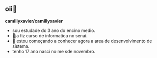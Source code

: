 ## oii👋

**camillyxavier/camillyxavier**


- sou estudade do 3 ano do encino medio.
- 📝ja fiz curso de informatica no senai.
- 🖤 estou começando a conhecer agora a area de desenvolvimento de sistema.
- tenho 17 ano nasci no me sde novembro.
  
